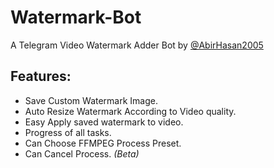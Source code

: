 # Watermark-Bot
A Telegram Video Watermark Adder Bot by [@AbirHasan2005](https://github.com/AbirHasan2005)

## Features:
- Save Custom Watermark Image.
- Auto Resize Watermark According to Video quality.
- Easy Apply saved watermark to video.
- Progress of all tasks.
- Can Choose FFMPEG Process Preset.
- Can Cancel Process. *(Beta)*

## 